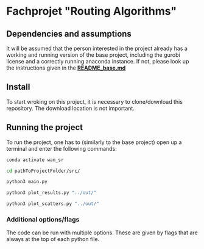 # Fachprojet "Routing Algorithms"

## Dependencies and assumptions
It will be assumed that the person interested in the project already has a working and running version of the base project, including the gurobi license and a correctly running anaconda instance. 
If not, please look up the instructions given in the **[README_base.md](README_base.md)**

## Install
To start wroking on this project, it is necessary to clone/download this repository.
The download location is not important.

## Running the project
To run the project, one has to (similarly to the base project) open up a terminal and enter the following commands:

```bash
conda activate wan_sr
```
```bash
cd pathToProjectFolder/src/
```
```bash
python3 main.py
```
```bash
python3 plot_results.py "../out/"
```
```bash
python3 plot_scatters.py "../out/"
```

### Additional options/flags
The code can be run with multiple options.
These are given by flags that are always at the top of each python file.

